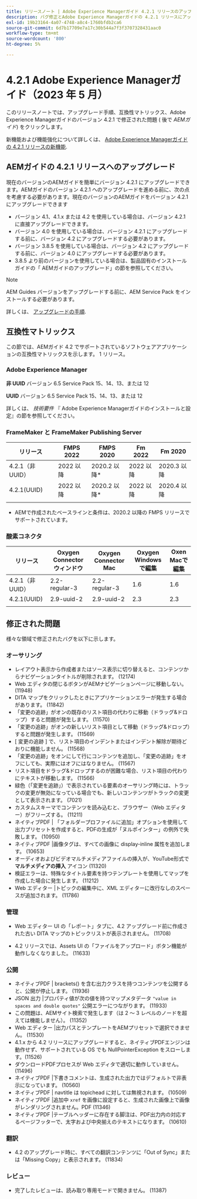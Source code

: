 ```yaml
---
title: リリースノート | Adobe Experience Managerガイド 4.2.1 リリースのアップグレード手順と修正された問題
description: バグ修正とAdobe Experience Managerガイドの 4.2.1 リリースにアップグレードする方法について説明します
exl-id: 19b23164-4a07-4748-a8c4-1760bfdb2ca6
source-git-commit: 6d7b17709e7a17c30b544a7f3f3707328431aac0
workflow-type: tm+mt
source-wordcount: '800'
ht-degree: 5%

---
```


# 4.2.1 Adobe Experience Managerガイド（2023 年 5 月）

このリリースノートでは、アップグレード手順、互換性マトリックス、Adobe Experience Managerガイドのバージョン 4.2.1 で修正された問題 ( 後で *AEMガイド*) をクリックします。

新機能および機能強化について詳しくは、 [Adobe Experience Managerガイドの 4.2.1 リリースの新機能](whats-new-4.2.1-release.md).

## AEMガイドの 4.2.1 リリースへのアップグレード


現在のバージョンのAEMガイドを簡単にバージョン 4.2.1 にアップグレードできます。AEMガイドのバージョン 4.2.1 へのアップグレードを進める前に、次の点を考慮する必要があります。現在のバージョンのAEMガイドをバージョン 4.2.1 にアップグレードできます
* バージョン 4.1、4.1.x または 4.2 を使用している場合は、バージョン 4.2.1 に直接アップグレードできます。
* バージョン 4.0 を使用している場合は、バージョン 4.2.1 にアップグレードする前に、バージョン 4.2 にアップグレードする必要があります。
* バージョン 3.8.5 を使用している場合は、バージョン 4.2 にアップグレードする前に、バージョン 4.0 にアップグレードする必要があります。
* 3.8.5 より前のバージョンを使用している場合は、製品固有のインストールガイドの「 AEMガイドのアップグレード」の節を参照してください。

>[!NOTE]
>
>AEM Guides バージョンをアップグレードする前に、AEM Service Pack をインストールする必要があります。

詳しくは、 [アップグレードの手順](../install-guide/upgrade-xml-documentation.md).

## 互換性マトリックス

この節では、AEMガイド 4.2 でサポートされているソフトウェアアプリケーションの互換性マトリックスを示します。 1 リリース。

### Adobe Experience Manager

**非 UUID**
バージョン 6.5 Service Pack 15、14、13、または 12

**UUID**
バージョン 6.5 Service Pack 15、14、13、または 12

詳しくは、 *技術要件* 『 Adobe Experience Managerガイドのインストールと設定』の節を参照してください。

### FrameMaker と FrameMaker Publishing Server

| リリース | FMPS 2022 | FMPS 2020 | Fm 2022 | Fm 2020 |
| --- | --- | --- | --- | --- |
| 4.2.1（非 UUID） | 2022 以降 | 2020.2 以降* | 2022 以降 | 2020.3 以降 |
| 4.2.1(UUID) | 2022 以降 | 2020.2 以降* | 2022 以降 | 2020.4 以降 |
|  |  |  |  |

* AEMで作成されたベースラインと条件は、2020.2 以降の FMPS リリースでサポートされています。

### 酸素コネクタ

| リリース | Oxygen Connector ウィンドウ | Oxygen Connector Mac | Oxygen Windows で編集 | Oxen Macで編集 |
| --- | --- | --- |--- |--- |
| 4.2.1（非 UUID） | 2.2-regular-3 | 2.2-regular-3 | 1.6 | 1.6 |
| 4.2.1(UUID) | 2.9-uuid-2 | 2.9-uuid-2 | 2.3 | 2.3 |
|  |  |  |

## 修正された問題

様々な領域で修正されたバグを以下に示します。

### オーサリング

* レイアウト表示から作成者またはソース表示に切り替えると、コンテンツからナビゲーションタイトルが削除されます。 (12174)
* Web エディタの閉じるボタンがAEMナビゲーションページに移動しない。 (11948)
* DITA マップをクリックしたときにアプリケーションエラーが発生する場合があります。 (11842)
* 「変更の追跡」がオンの既存のリスト項目の代わりに移動（ドラッグ&amp;ドロップ）すると問題が発生します。 (11570)
* 「変更の追跡」がオンの新しいリスト項目として移動（ドラッグ&amp;ドロップ）すると問題が発生します。 (11569)
* [ 変更の追跡 ] で、リスト項目のインデントまたはインデント解除が期待どおりに機能しません。 (11568)
* 「変更の追跡」をオンにして行にコンテンツを追加し、「変更の追跡」をオフにしても、実際にはオフにはなりません。 (11567)
* リスト項目をドラッグ&amp;ドロップするのが困難な場合、リスト項目の代わりにテキストが移動します。 (11566)
* 緑色（「変更を追跡」）で表示されている要素のオーサリング時には、トラックの変更が無効になっている場合でも、新しいコンテンツがトラックの変更として表示されます。 (7021)
* カスタムスキーマでコンテンツを読み込むと、ブラウザー（Web エディター）がフリーズする。 (11211)
* ネイティブPDF | 「フォルダープロファイルに追加」オプションを使用して出力プリセットを作成すると、PDFの生成が「ヌルポインター」の例外で失敗します。 (10950)
* ネイティブPDF |画像タグは、すべての画像に display-inline 属性を追加します。 (10653)
* オーディオおよびビデオマルチメディアファイルの挿入が、YouTube形式で **マルチメディアの挿入** アイコン (11320)
* 検証エラーは、特殊なタイトル要素を持つテンプレートを使用してマップを作成した場合に発生します。 (11212)
* Web エディター |トピックの編集中に、XML エディターに改行なしのスペースが追加されます。 (11786)

### 管理

* Web エディター UI の「レポート」タブに、4.2 アップグレード前に作成された古い DITA マップのトピックリストが表示されません。 (11708)

* 4.2 リリースでは、Assets UI の「ファイルをアップロード」ボタン機能が動作しなくなりました。 (11633)


### 公開

* ネイティブPDF | brackets() を含む出力クラスを持つコンテンツを公開すると、公開が停止します。 (11936)
* JSON 出力 |プロパティ値が次の値を持つマップメタデータ `"value in spaces and double quotes"` 公開エラーにつながります。 (11933)
* この問題は、AEMサイト検索で発生します（は 2 ～ 3 レベルのノードを超えては機能しません）。 (11352)
* Web エディター |出力パスとテンプレートをAEMプリセットで選択できません。 (11530)
* 4.1.x から 4.2 リリースにアップグレードすると、ネイティブPDFエンジンは動作せず、サポートされている OS でも NullPointerException をスローします。(11526)
* ダウンロードPDFプロセスが Web エディタで適切に動作していません。 (11496)
* ネイティブPDF |下書きコメントは、生成された出力ではデフォルトで非表示になっています。 (10560)
* ネイティブPDF | navtitle は topichead に対しては無視されます。 (10509)
* ネイティブPDF |追加中 `xref` を画像に設定すると、生成された画像上で画像がレンダリングされません。PDF (11346)
* ネイティブPDF |テーブルヘッダーに存在する脚注は、PDF出力内の対応するページフッターで、太字および中央揃えのテキストになります。 (10610)

### 翻訳

* 4.2 のアップグレード時に、すべての翻訳コンテンツに「Out of Sync」または「Missing Copy」と表示されます。 (11834)

### レビュー

* 完了したレビューは、読み取り専用モードで開きません。 (11387)
